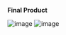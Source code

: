 **Final Product**

![image](https://github.com/user-attachments/assets/2ec1805a-cfd4-4627-9b15-4ad6d31035b3)
![image](https://github.com/user-attachments/assets/1e9cd838-2c21-4664-990e-4cf399dbe3e3)
